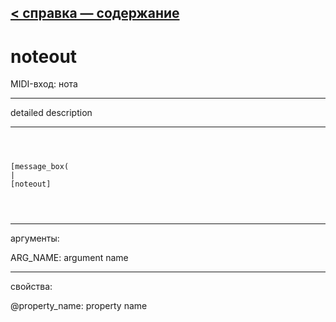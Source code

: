 [< справка — содержание](ceammc_lib.html)
---

# noteout


MIDI-вход: нота

---

detailed description
<br>


---


```



[message_box(                                 
|
[noteout]


            
```

---
аргументы:

ARG_NAME: argument name<br>

---
свойства:

@property_name: property name<br>

